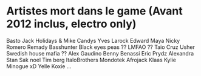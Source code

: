 # Artistes mort dans le game (Avant 2012 inclus, electro only)

Basto
Jack Holidays & Mike Candys
Yves Larock
Edward Maya
Nicky Romero
Remady
Basshunter
Black eyes peas ??
LMFAO ??
Taio Cruz
Usher
Swedish house mafia ??
Alex Gaudino
Benny Benassi
Eric Prydz
Alexandra Stan
Sak noel
Tim berg
ItaloBrothers
Mondotek
Afrojack
Klaas
Kylie Minogue xD
Yelle
Koxie
...
